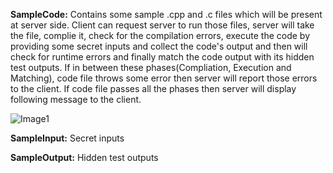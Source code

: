 **SampleCode:** Contains some sample .cpp and .c files which will be present at server side. Client can request server to run those files, server will take the file, complie it, check for the compilation errors, execute the code by providing some secret inputs and collect the code's output and then will check for runtime errors and finally match the code output with its hidden test outputs. If in between these phases(Compliation, Execution and Matching), code file throws some error then server will report those errors to the client. If code file passes all the phases then server will display following message to the client.

![Image1](https://user-images.githubusercontent.com/32514527/130774171-72ee89bf-3bb0-4766-a33b-8dbe9b864db0.png)


**SampleInput:** Secret inputs

**SampleOutput:** Hidden test outputs
